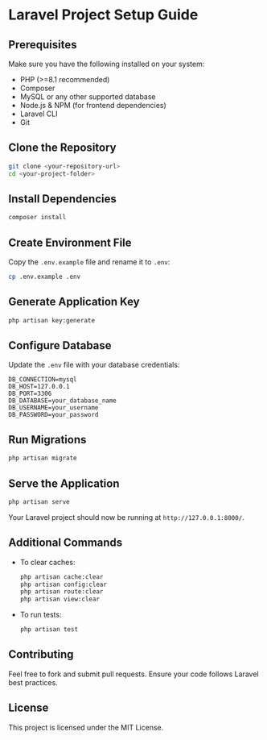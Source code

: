 # Laravel Project Setup Guide

## Prerequisites

Make sure you have the following installed on your system:

- PHP (>=8.1 recommended)
- Composer
- MySQL or any other supported database
- Node.js & NPM (for frontend dependencies)
- Laravel CLI
- Git

## Clone the Repository

```sh
git clone <your-repository-url>
cd <your-project-folder>
```

## Install Dependencies

```sh
composer install
```

## Create Environment File

Copy the `.env.example` file and rename it to `.env`:

```sh
cp .env.example .env
```

## Generate Application Key

```sh
php artisan key:generate
```

## Configure Database

Update the `.env` file with your database credentials:

```
DB_CONNECTION=mysql
DB_HOST=127.0.0.1
DB_PORT=3306
DB_DATABASE=your_database_name
DB_USERNAME=your_username
DB_PASSWORD=your_password
```

## Run Migrations

```sh
php artisan migrate
```



## Serve the Application

```sh
php artisan serve
```


Your Laravel project should now be running at `http://127.0.0.1:8000/`.

## Additional Commands

- To clear caches:
  ```sh
  php artisan cache:clear
  php artisan config:clear
  php artisan route:clear
  php artisan view:clear
  ```
- To run tests:
  ```sh
  php artisan test
  ```

## Contributing

Feel free to fork and submit pull requests. Ensure your code follows Laravel best practices.

## License

This project is licensed under the MIT License.

